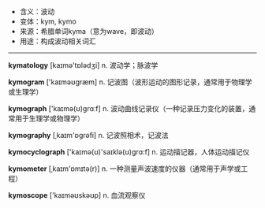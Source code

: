 - <span class="definition">含义：波动</span>
- <span class="definition">变体：kym, kymo</span>
- <span class="definition">来源：希腊单词kyma（意为wave，即波动）</span>
- <span class="definition">用途：构成波动相关词汇</span>

---

<span class="vocabulary">**kymatology**</span> [kaɪmə'tɒlədʒi] n. 波动学；脉波学  

<span class="vocabulary">**kymogram**</span> ['kaɪməʊɡræm] n. 记波图（波形运动的图形记录，通常用于物理学或生理学）

<span class="vocabulary">**kymograph**</span> ['kaɪmə(ʊ)grɑːf] n. 波动曲线记录仪（一种记录压力变化的装置，通常用于生理学或物理学）

<span class="vocabulary">**kymography**</span> [ˌkaɪm'ɒgrəfi] n. 记波照相术，记波法

<span class="vocabulary">**kymocyclograph**</span> ['kaɪmə(ʊ)'saɪklə(ʊ)ɡrɑ:f] n. 运动描记器，人体运动描记仪

<span class="vocabulary">**kymometer**</span> [ˌkaɪm'ɒmɪtә(r)] n. 一种测量声波速度的仪器（通常用于声学或工程）

<span class="vocabulary">**kymoscope**</span> ['kaɪməʊskəʊp] n. 血流观察仪

